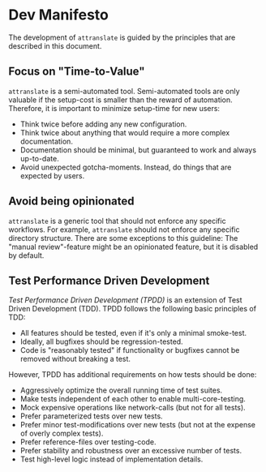# Dev Manifesto

The development of `attranslate` is guided by the principles that are described in this document.

## Focus on "Time-to-Value"

`attranslate` is a semi-automated tool.
Semi-automated tools are only valuable if the setup-cost is smaller than the reward of automation.
Therefore, it is important to minimize setup-time for new users:

- Think twice before adding any new configuration.
- Think twice about anything that would require a more complex documentation.
- Documentation should be minimal, but guaranteed to work and always up-to-date.
- Avoid unexpected gotcha-moments. Instead, do things that are expected by users.

## Avoid being opinionated

`attranslate` is a generic tool that should not enforce any specific workflows. 
For example, `attranslate` should not enforce any specific directory structure.
There are some exceptions to this guideline:
The "manual review"-feature might be an opinionated feature, but it is disabled by default.

## Test Performance Driven Development 

_Test Performance Driven Development (TPDD)_ is an extension of Test Driven Development (TDD). TPDD follows the following basic principles of TDD:
- All features should be tested, even if it's only a minimal smoke-test.
- Ideally, all bugfixes should be regression-tested.
- Code is "reasonably tested" if functionality or bugfixes cannot be removed without breaking a test.

However, TPDD has additional requirements on how tests should be done:

- Aggressively optimize the overall running time of test suites.
- Make tests independent of each other to enable multi-core-testing.
- Mock expensive operations like network-calls (but not for all tests).
- Prefer parameterized tests over new tests.
- Prefer minor test-modifications over new tests (but not at the expense of overly complex tests).
- Prefer reference-files over testing-code.
- Prefer stability and robustness over an excessive number of tests.
- Test high-level logic instead of implementation details.
